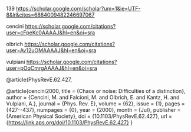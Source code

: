 139
https://scholar.google.com/scholar?um=1&ie=UTF-8&lr&cites=6884009482246697067

cencini
https://scholar.google.com/citations?user=cFpeKc0AAAAJ&hl=en&oi=sra

olbrich
https://scholar.google.com/citations?user=Av12uOMAAAAJ&hl=en&oi=sra

vulpiani
https://scholar.google.com/citations?user=pOqCmrgAAAAJ&hl=en&oi=sra



@article{PhysRevE.62.427,

@article{cencini2000,
  title = {Chaos or noise: Difficulties of a distinction},
  author = {Cencini, M. and Falcioni, M. and Olbrich, E. and Kantz, H. and Vulpiani, A.},
  journal = {Phys. Rev. E},
  volume = {62},
  issue = {1},
  pages = {427--437},
  numpages = {0},
  year = {2000},
  month = {Jul},
  publisher = {American Physical Society},
  doi = {10.1103/PhysRevE.62.427},
  url = {https://link.aps.org/doi/10.1103/PhysRevE.62.427}
}
